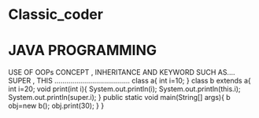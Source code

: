 # Classic_coder
# JAVA PROGRAMMING
USE OF OOPs CONCEPT , INHERITANCE AND KEYWORD SUCH AS.... SUPER , THIS
......................................
class a{
 int i=10;
}
class b extends a{
 int i=20;
 void print(int i){
 System.out.println(i);
 System.out.println(this.i);
 System.out.println(super.i);
}
public static void main(String[] args){
 b obj=new b();
 obj.print(30);
} 
}
